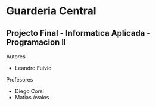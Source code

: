 # Guarderia Central

## Projecto Final - Informatica Aplicada - Programacion II

Autores
- Leandro Fulvio

Profesores
- Diego Corsi
- Matias Ávalos